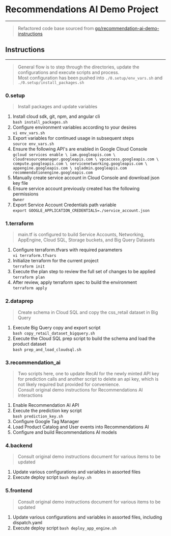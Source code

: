 # Recommendations AI Demo Project
___
> Refactored code base sourced from
> [go/recommendation-ai-demo-instructions](http://go/recommendation-ai-demo-instructions)



## Instructions

---
> General flow is to step through the directories, update the configurations and execute scripts and process.  
> Most configuration has been pushed into `./0.setup/env_vars.sh` and `./0.setup/install_packages.sh`

### 0.setup
> Install packages and update variables
1. Install cloud sdk, git, npm, and angular cli  
    `bash install_packages.sh`
2. Configure environment variables according to your desires  
    `vi env_vars.sh`
3. Export variables for continued usage in subsequent steps  
    `source env_vars.sh`
4. Ensure  the following API's are enabled in Google Cloud Console  
   `gcloud services enable \
   iam.googleapis.com \
   cloudresourcemanager.googleapis.com \
   vpcaccess.googleapis.com \
   compute.googleapis.com \
   servicenetworking.googleapis.com \
   appengine.googleapis.com \
   sqladmin.googleapis.com
   recommendationengine.googleapis.com`
5. Manually create service account in Cloud Console and download json key file
6. Ensure service account previously created has the following permissions  
   `Owner`
7. Export Service Account Credentials path variable  
    `export GOOGLE_APPLICATION_CREDENTIALS=./service_account.json`

### 1.terraform
> main.tf is configured to build Service Accounts, Networking, AppEngine, Cloud SQL, Storage buckets, and Big Query Datasets
1. Configure terraform.tfvars with required parameters  
    `vi terraform.tfvars`
2. Initialize terraform for the current project  
    `terraform init`
3. Execute the plan step to review the full set of changes to be applied  
    `terraform plan`
4. After review, apply terraform spec to build the environment  
    `terraform apply`

### 2.dataprep
> Create schema in Cloud SQL and copy the css_retail dataset in Big Query
1. Execute Big Query copy and export script  
    `bash copy_retail_dataset_bigquery.sh`
2. Execute the Cloud SQL prep script to build the schema and load the product dataset  
    `bash prep_and_load_cloudsql.sh`

### 3.recommendation_ai
> Two scripts here, one to update RecAI for the newly minted API key for prediction calls
> and another script to delete an api key, which is not likely required but provided for convenience.  
> Consult original demo instructions for Recommendations AI interactions
1. Enable Recommendation AI API
2. Execute the prediction key script  
    `bash prediction_key.sh`
3. Configure Google Tag Manager
4. Load Product Catalog and User events into Recommendations AI
5. Configure and build Recommendations AI models
   
### 4.backend
> Consult original demo instructions document for various items to be updated
1. Update various configurations and variables in assorted files
2. Execute deploy script
    `bash deploy.sh`

### 5.frontend
> Consult original demo instructions document for various items to be updated
1. Update various configurations and variables in assorted files, including dispatch.yaml
2. Execute deploy script
    `bash deploy_app_engine.sh`